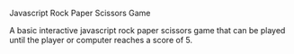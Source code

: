 Javascript Rock Paper Scissors Game

A basic interactive javascript rock paper scissors game that can be played until the player or computer reaches a score of 5.